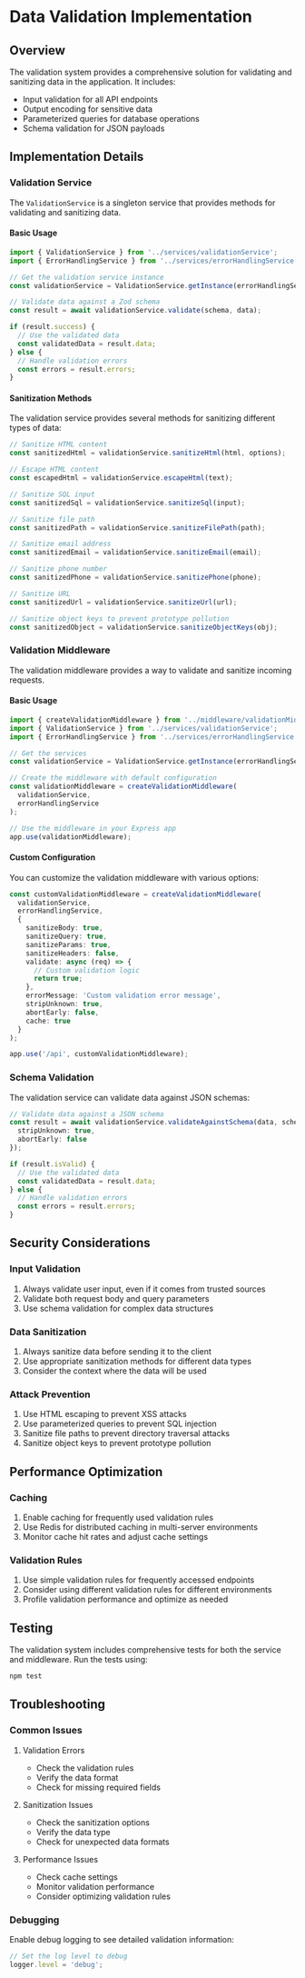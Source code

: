 # Data Validation Implementation

## Overview

The validation system provides a comprehensive solution for validating and sanitizing data in the application. It includes:

- Input validation for all API endpoints
- Output encoding for sensitive data
- Parameterized queries for database operations
- Schema validation for JSON payloads

## Implementation Details

### Validation Service

The `ValidationService` is a singleton service that provides methods for validating and sanitizing data.

#### Basic Usage

```typescript
import { ValidationService } from '../services/validationService';
import { ErrorHandlingService } from '../services/errorHandlingService';

// Get the validation service instance
const validationService = ValidationService.getInstance(errorHandlingService);

// Validate data against a Zod schema
const result = await validationService.validate(schema, data);

if (result.success) {
  // Use the validated data
  const validatedData = result.data;
} else {
  // Handle validation errors
  const errors = result.errors;
}
```

#### Sanitization Methods

The validation service provides several methods for sanitizing different types of data:

```typescript
// Sanitize HTML content
const sanitizedHtml = validationService.sanitizeHtml(html, options);

// Escape HTML content
const escapedHtml = validationService.escapeHtml(text);

// Sanitize SQL input
const sanitizedSql = validationService.sanitizeSql(input);

// Sanitize file path
const sanitizedPath = validationService.sanitizeFilePath(path);

// Sanitize email address
const sanitizedEmail = validationService.sanitizeEmail(email);

// Sanitize phone number
const sanitizedPhone = validationService.sanitizePhone(phone);

// Sanitize URL
const sanitizedUrl = validationService.sanitizeUrl(url);

// Sanitize object keys to prevent prototype pollution
const sanitizedObject = validationService.sanitizeObjectKeys(obj);
```

### Validation Middleware

The validation middleware provides a way to validate and sanitize incoming requests.

#### Basic Usage

```typescript
import { createValidationMiddleware } from '../middleware/validationMiddleware';
import { ValidationService } from '../services/validationService';
import { ErrorHandlingService } from '../services/errorHandlingService';

// Get the services
const validationService = ValidationService.getInstance(errorHandlingService);

// Create the middleware with default configuration
const validationMiddleware = createValidationMiddleware(
  validationService,
  errorHandlingService
);

// Use the middleware in your Express app
app.use(validationMiddleware);
```

#### Custom Configuration

You can customize the validation middleware with various options:

```typescript
const customValidationMiddleware = createValidationMiddleware(
  validationService,
  errorHandlingService,
  {
    sanitizeBody: true,
    sanitizeQuery: true,
    sanitizeParams: true,
    sanitizeHeaders: false,
    validate: async (req) => {
      // Custom validation logic
      return true;
    },
    errorMessage: 'Custom validation error message',
    stripUnknown: true,
    abortEarly: false,
    cache: true
  }
);

app.use('/api', customValidationMiddleware);
```

### Schema Validation

The validation service can validate data against JSON schemas:

```typescript
// Validate data against a JSON schema
const result = await validationService.validateAgainstSchema(data, schema, {
  stripUnknown: true,
  abortEarly: false
});

if (result.isValid) {
  // Use the validated data
  const validatedData = result.data;
} else {
  // Handle validation errors
  const errors = result.errors;
}
```

## Security Considerations

### Input Validation
1. Always validate user input, even if it comes from trusted sources
2. Validate both request body and query parameters
3. Use schema validation for complex data structures

### Data Sanitization
1. Always sanitize data before sending it to the client
2. Use appropriate sanitization methods for different data types
3. Consider the context where the data will be used

### Attack Prevention
1. Use HTML escaping to prevent XSS attacks
2. Use parameterized queries to prevent SQL injection
3. Sanitize file paths to prevent directory traversal attacks
4. Sanitize object keys to prevent prototype pollution

## Performance Optimization

### Caching
1. Enable caching for frequently used validation rules
2. Use Redis for distributed caching in multi-server environments
3. Monitor cache hit rates and adjust cache settings

### Validation Rules
1. Use simple validation rules for frequently accessed endpoints
2. Consider using different validation rules for different environments
3. Profile validation performance and optimize as needed

## Testing

The validation system includes comprehensive tests for both the service and middleware. Run the tests using:

```bash
npm test
```

## Troubleshooting

### Common Issues
1. Validation Errors
   - Check the validation rules
   - Verify the data format
   - Check for missing required fields

2. Sanitization Issues
   - Check the sanitization options
   - Verify the data type
   - Check for unexpected data formats

3. Performance Issues
   - Check cache settings
   - Monitor validation performance
   - Consider optimizing validation rules

### Debugging

Enable debug logging to see detailed validation information:

```typescript
// Set the log level to debug
logger.level = 'debug';
``` 